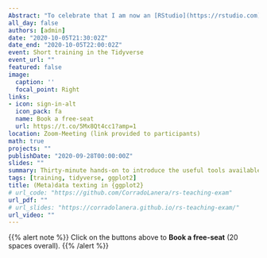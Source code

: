 ```yaml
---
Abstract: "To celebrate that I am now an [RStudio](https://rstudio.com) [Certified Trainer](https://education.rstudio.com/trainers/) in the [Tidyverse](https://tidyverse.org/), I will deliver a little-extended version of the lesson I prepared for my exam: \"**(Meta)data texting in [{ggplot2}](https://ggplot2.tidyverse.org/) - an introduction to the usage of text with axes, legends, points, and plots.**\" This thirty-minute hands-on will introduce you to the useful tools available in [`{ggplot2}`](https://ggplot2.tidyverse.org/) to start exploring in practice how to use text in plots and have the basics for your own in-depth study."
all_day: false
authors: [admin]
date: "2020-10-05T21:30:02Z"
date_end: "2020-10-05T22:00:02Z"
event: Short training in the Tidyverse
event_url: ""
featured: false
image:
  caption: ''
  focal_point: Right
links:
- icon: sign-in-alt
  icon_pack: fa
  name: Book a free-seat
  url: https://t.co/5Mx8Qt4cc1?amp=1
location: Zoom-Meeting (link provided to participants)
math: true
projects: ""
publishDate: "2020-09-28T00:00:00Z"
slides: ""
summary: Thirty-minute hands-on to introduce the useful tools available in [`{ggplot2}`](https://ggplot2.tidyverse.org/) to start exploring in practice how to use text in plots.
tags: [training, tidyverse, ggplot2]
title: (Meta)data texting in {ggplot2}
# url_code: "https://github.com/CorradoLanera/rs-teaching-exam"
url_pdf: ""
# url_slides: "https://corradolanera.github.io/rs-teaching-exam/"
url_video: ""
---
```


{{% alert note %}}
Click on the buttons above to **Book a free-seat** (20 spaces overall).
{{% /alert %}}

